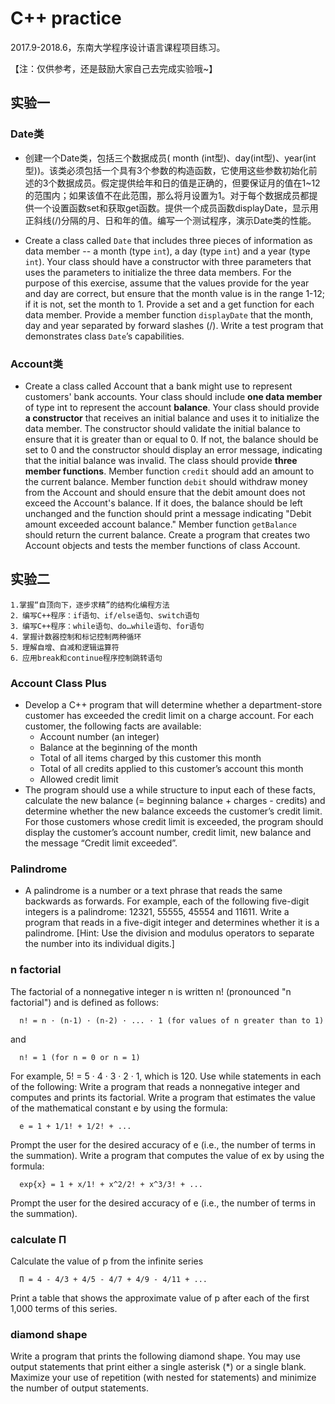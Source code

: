 # C++ practice
2017.9-2018.6，东南大学程序设计语言课程项目练习。

【注：仅供参考，还是鼓励大家自己去完成实验哦~】

## 实验一

### Date类
* 创建一个Date类，包括三个数据成员( month (int型)、day(int型)、year(int型))。该类必须包括一个具有3个参数的构造函数，它使用这些参数初始化前述的3个数据成员。假定提供给年和日的值是正确的，但要保证月的值在1~12的范围内；如果该值不在此范围，那么将月设置为1。对于每个数据成员都提供一个设置函数set和获取get函数。提供一个成员函数displayDate，显示用正斜线(/)分隔的月、日和年的值。编写一个测试程序，演示Date类的性能。

* Create a class called `Date` that includes three pieces of information as data member -- a month (type `int`), a day (type `int`) and a year (type `int`). Your class should have a constructor with three parameters that uses the parameters to initialize the three data members. For the purpose of this exercise, assume that the values provide for the year and day are correct, but ensure that the month value is in the range 1-12; if it is not, set the month to 1. Provide a set and a get function for each data member. Provide a member function `displayDate` that the month, day and year separated by forward slashes (/). Write a test program that demonstrates class `Date`’s capabilities.

### Account类
* Create a class called Account that a bank might use to represent customers' bank accounts. Your class should include **one data member** of type int to represent the account **balance**. Your class should provide **a constructor** that receives an initial balance and uses it to initialize the data member. The constructor should validate the initial balance to ensure that it is greater than or equal to 0. If not, the balance should be set to 0 and the constructor should display an error message, indicating that the initial balance was invalid. The class should provide **three member functions**. Member function `credit` should add an amount to the current balance. Member function `debit` should withdraw money from the Account and should ensure that the debit amount does not exceed the Account's balance. If it does, the balance should be left unchanged and the function should print a message indicating "Debit amount exceeded account balance." Member function `getBalance` should return the current balance. Create a program that creates two Account objects and tests the member functions of class Account.

## 实验二
    1.掌握“自顶向下，逐步求精”的结构化编程方法
    2．编写C++程序：if语句、if/else语句、switch语句
    3．编写C++程序：while语句、do…while语句、for语句
    4．掌握计数器控制和标记控制两种循环
    5．理解自增、自减和逻辑运算符
    6．应用break和continue程序控制跳转语句

### Account Class Plus
* Develop a C++ program that will determine whether a department-store customer has exceeded the credit limit on a charge account. For each customer, the following facts are available:
    * Account number (an integer)
    * Balance at the beginning of the month
    * Total of all items charged by this customer this month
    * Total of all credits applied to this customer’s account this month
    * Allowed credit limit
* The program should use a while structure to input each of these facts, calculate the new balance (= beginning balance + charges - credits) and determine whether the new balance exceeds the customer’s credit limit. For those customers whose credit limit is exceeded, the program should display the customer’s account number, credit limit, new balance and the message “Credit limit exceeded”.

### Palindrome
* A palindrome is a number or a text phrase that reads the same backwards as forwards. For example, each of the following five-digit integers is a palindrome: 12321, 55555, 45554 and 11611. Write a program that reads in a five-digit integer and determines whether it is a palindrome. [Hint: Use the division and modulus operators to separate the number into its individual digits.]

### n factorial
The factorial of a nonnegative integer n is written n! (pronounced "n factorial") and is defined as follows:

      n! = n · (n-1) · (n-2) · ... · 1 (for values of n greater than to 1)
    
and

      n! = 1 (for n = 0 or n = 1)
    
For example, 5! = 5 · 4 · 3 · 2 · 1, which is 120. Use while statements in each of the following:
Write a program that reads a nonnegative integer and computes and prints its factorial.
Write a program that estimates the value of the mathematical constant e by using the formula:

      e = 1 + 1/1! + 1/2! + ...
      
Prompt the user for the desired accuracy of e (i.e., the number of terms in the summation).
Write a program that computes the value of ex by using the formula:

      exp{x} = 1 + x/1! + x^2/2! + x^3/3! + ...
      
Prompt the user for the desired accuracy of e (i.e., the number of terms in the summation).

### calculate Π
Calculate the value of p from the infinite series

      Π = 4 - 4/3 + 4/5 - 4/7 + 4/9 - 4/11 + ...
Print a table that shows the approximate value of p after each of the first 1,000 terms of this series.

### diamond shape
Write a program that prints the following diamond shape. You may use output statements that print either a single asterisk (*) or a single blank. Maximize your use of repetition (with nested for statements) and minimize the number of output statements.
